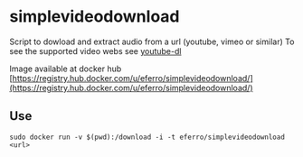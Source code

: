 # simplevideodownload

Script to dowload and extract audio from a url (youtube, vimeo or similar)
To see the supported video webs see [youtube-dl](https://github.com/rg3/youtube-dl)

Image available at docker hub [https://registry.hub.docker.com/u/eferro/simplevideodownload/](https://registry.hub.docker.com/u/eferro/simplevideodownload/)

## Use
```
sudo docker run -v $(pwd):/download -i -t eferro/simplevideodownload <url>
```

